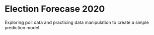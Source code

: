 # Election Forecase 2020
Exploring poll data and practicing data manipulation to create a simple prediction model
